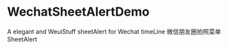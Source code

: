 # WechatSheetAlertDemo
A elegant and WeuiStuff  sheetAlert for Wechat timeLine   微信朋友圈拍照菜单SheetAlert
